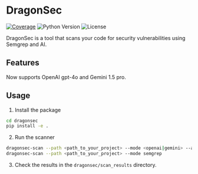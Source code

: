 # DragonSec

<!-- BADGIE TIME -->

[![Coverage](https://img.shields.io/codecov/c/github/your-username/dragonsec)](https://codecov.io/gh/your-username/dragonsec)
![Python Version](https://img.shields.io/badge/python-3.8%2B-blue)
![License](https://img.shields.io/badge/license-MIT-green)  

<!-- END BADGIE TIME -->

DragonSec is a tool that scans your code for security vulnerabilities using Semgrep and AI.

## Features
Now supports OpenAI gpt-4o and Gemini 1.5 pro.

## Usage
1. Install the package
```bash
cd dragonsec
pip install -e .
```
2. Run the scanner
```bash
dragonsec-scan --path <path_to_your_project> --mode <openai|gemini> --api-key <your_api_key>
dragonsec-scan --path <path_to_your_project> --mode semgrep
```
3. Check the results in the `dragonsec/scan_results` directory.